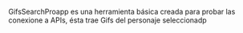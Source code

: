 GifsSearchProapp 
es una herramienta básica creada para probar las conexione a APIs, ésta trae Gifs del personaje seleccionadp

